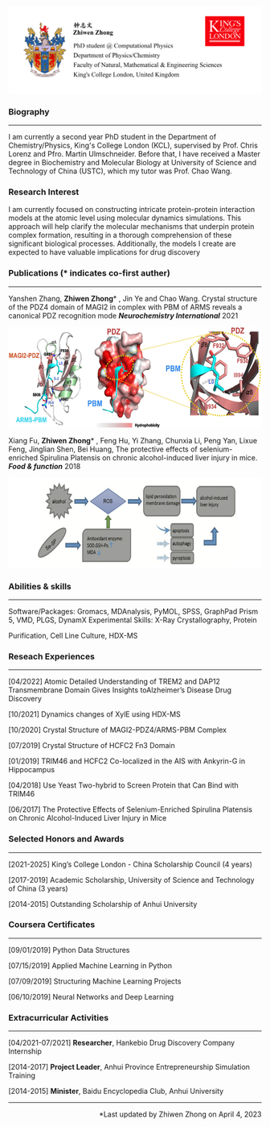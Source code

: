 
![1](zhiwen_github.tiff)

### **Biography** 
------------
I am currently a second year PhD student in the Department of Chemistry/Physics, King's College London (KCL), supervised by Prof. Chris Lorenz and Pfro. Martin Ulmschneider. Before that, I have received a Master degree in Biochemistry and Molecular Biology at University of Science and Technology of China (USTC), which my tutor was Prof. Chao Wang. 

### **Research Interest** 

I am currently focused on constructing intricate protein-protein interaction models at the atomic level using molecular dynamics simulations. This approach will help clarify the molecular mechanisms that underpin protein complex formation, resulting in a thorough comprehension of these significant biological processes. Additionally, the models I create are expected to have valuable implications for drug discovery

### **Publications** (* indicates co-first auther)
------------
Yanshen Zhang, **Zhiwen Zhong*** , Jin Ye and Chao Wang. Crystal structure of the PDZ4 domain of MAGI2 in complex with PBM of ARMS reveals a canonical PDZ recognition mode ***Neurochemistry International*** 2021

<div align=center><img width="600" height="200" alt="zhongzhiwen" src="article2.jpg"/></div>

Xiang Fu, **Zhiwen Zhong*** , Feng Hu, Yi Zhang, Chunxia Li, Peng Yan, Lixue Feng, Jinglian Shen, Bei Huang, The protective effects of selenium-enriched Spirulina Platensis on chronic alcohol-induced liver injury in mice. ***Food & function*** 2018

<div align=center><img width="600" height="180" alt="zhongzhiwen" src="article1.png"/></div>


### **Abilities & skills** 
------------
Software/Packages: Gromacs, MDAnalysis, PyMOL, SPSS, GraphPad Prism 5, VMD, PLGS, DynamX Experimental Skills: X-Ray Crystallography, Protein

Purification, Cell Line Culture, HDX-MS

### **Reseach Experiences** 
------------
[04/2022] Atomic Detailed Understanding of TREM2 and DAP12 Transmembrane Domain Gives Insights toAlzheimer’s Disease Drug Discovery

[10/2021] Dynamics changes of XylE using HDX-MS

[10/2020] Crystal Structure of MAGI2-PDZ4/ARMS-PBM Complex

[07/2019] Crystal Structure of HCFC2 Fn3 Domain

[01/2019] TRIM46 and HCFC2 Co-localized in the AIS with Ankyrin-G in Hippocampus

[04/2018] Use Yeast Two-hybrid to Screen Protein that Can Bind with TRIM46

[06/2017] The Protective Effects of Selenium-Enriched Spirulina Platensis on Chronic Alcohol-Induced Liver Injury in Mice

### **Selected Honors and Awards**
------------

[2021-2025] King’s College London - China Scholarship Council (4 years)

[2017-2019] Academic Scholarship, University of Science and Technology of China (3 years)

[2014-2015] Outstanding Scholarship of Anhui University

### **Coursera Certificates**
------------
[09/01/2019] Python Data Structures

[07/15/2019] Applied Machine Learning in Python

[07/09/2019] Structuring Machine Learning Projects

[06/10/2019] Neural Networks and Deep Learning


### **Extracurricular Activities**
------------
[04/2021-07/2021] **Researcher**, Hankebio Drug Discovery Company Internship

[2014-2017] **Project Leader**, Anhui Province Entrepreneurship Simulation Training

[2014-2015] **Minister**, Baidu Encyclopedia Club, Anhui University

------------

<p align="right">*Last updated by Zhiwen Zhong on April 4, 2023</p>

